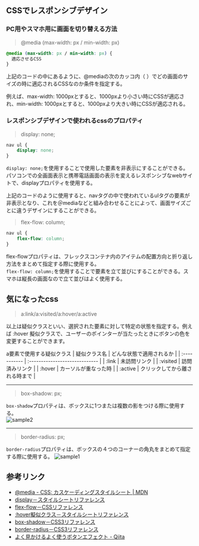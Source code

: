 ## CSSでレスポンシブデザイン

### PC用やスマホ用に画面を切り替える方法

> @media (max-width: px / min-width: px)

```css
@media (max-width: px / min-width: px) {
  適応させるCSS
}
```
上記のコードの中にあるように、@mediaの次のカッコ内（ ）でどの画面のサイズの時に適応されるCSSなのか条件を指定する。

例えば、max-width: 1000pxとすると、1000pxより小さい時にCSSが適応され、min-width: 1000pxとすると、1000pxより大きい時にCSSが適応される。

### レスポンシブデザインで使われるcssのプロパティ

> display: none;

```css
nav ul {
    display: none;
}
```

`display: none;`を使用することで使用した要素を非表示にすることができる。パソコンでの全画面表示と携帯電話画面の表示を変えるレスポンシブなwebサイトで、displayプロパティを使用する。

上記のコードのように使用すると、navタグの中で使われているulタグの要素が非表示となり、これを＠mediaなどと組み合わせることによって、画面サイズごとに違うデザインにすることができる。

> flex-flow: column;

```css
nav ul {
    flex-flow: column;
}
```
flex-flowプロパティは、フレックスコンテナ内のアイテムの配置方向と折り返し方法をまとめて指定する際に使用する。  
`flex-flow: column;`を使用することで要素を立て並びにすることができる。スマホは縦長の画面なので立て並びはよく使用する。

## 気になったcss

> a:link/a:visited/a:hover/a:active

以上は疑似クラスといい、選択された要素に対して特定の状態を指定する。例えば :hover 擬似クラスで、ユーザーのポインターが当たったときにボタンの色を変更することができます。

a要素で使用する疑似クラス
| 疑似クラス名 | どんな状態で適用されるか       |
| :----------- | :----------------------------- |
| :link        | 未訪問リンク                   |
| :visited     | 訪問済みリンク                 |
| :hover       | カーソルが重なった時           |
| :active      | クリックしてから離される時まで |

---

> box-shadow: px;

`box-shadow`プロパティは、ボックスに1つまたは複数の影をつける際に使用する。  
![sample2](https://user-images.githubusercontent.com/57606507/83368571-46006480-a3f4-11ea-8fa8-7b1ca391d2eb.png)

---

> border-radius: px;

`border-radius`プロパティは、ボックスの４つのコーナーの角丸をまとめて指定する際に使用する。
![sample1](https://user-images.githubusercontent.com/57606507/83232346-fb9aa000-a1c7-11ea-9c10-4766339f1dff.png)

## 参考リンク
- [@media - CSS: カスケーディングスタイルシート | MDN](https://developer.mozilla.org/ja/docs/Web/CSS/@media)  
- [display－スタイルシートリファレンス](http://www.htmq.com/style/display.shtml)  
- [flex-flow－CSSリファレンス](http://www.htmq.com/css/flex-flow.shtml)  
- [:hover擬似クラス－スタイルシートリファレンス](http://www.htmq.com/selector/hover.shtml)  
- [box-shadow－CSS3リファレンス](http://www.htmq.com/css3/box-shadow.shtml)  
- [border-radius－CSS3リファレンス ](http://www.htmq.com/css3/border-radius.shtml)  
- [よく見かけるよく使うボタンエフェクト - Qiita](https://qiita.com/sugar_tk/items/89cc75ada6c7067bc819)  



